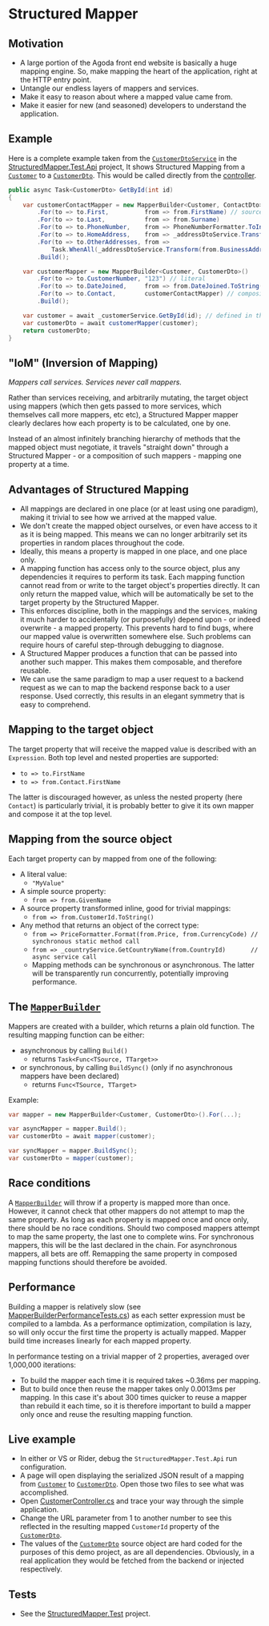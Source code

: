 # Structured Mapper

## Motivation
- A large portion of the Agoda front end website is basically a huge mapping engine. So, make mapping the heart of the application, right at the HTTP entry point.
- Untangle our endless layers of mappers and services.
- Make it easy to reason about where a mapped value came from.
- Make it easier for new (and seasoned) developers to understand the application.

## Example
Here is a complete example taken from the [`CustomerDtoService`](/StructuredMapper.Test.Api/Customers/CustomerDtoService.cs) in the [StructuredMapper.Test.Api](/StructuredMapper.Test.Api) project, It shows Structured Mapping from a [`Customer`](/StructuredMapper.BL/Customers/Customer.cs) to a [`CustomerDto`](/StructuredMapper.Test.Api/Customers/CustomerDto.cs). This would be called directly from the [controller](/StructuredMapper.Test.Api/Controllers/CustomersController.cs).

```c#
public async Task<CustomerDto> GetById(int id)
{
    var customerContactMapper = new MapperBuilder<Customer, ContactDto>()
        .For(to => to.First,          from => from.FirstName) // source member access
        .For(to => to.Last,           from => from.Surname)
        .For(to => to.PhoneNumber,    from => PhoneNumberFormatter.ToInternational(from.PhoneNumber, from.HomeAddress.CountryId)) // static method
        .For(to => to.HomeAddress,    from => _addressDtoService.Transform(from.HomeAddress)) // async service call
        .For(to => to.OtherAddresses, from => 
            Task.WhenAll(_addressDtoService.Transform(from.BusinessAddress), _addressDtoService.Transform(from.ShippingAddress)))
        .Build();

    var customerMapper = new MapperBuilder<Customer, CustomerDto>()
        .For(to => to.CustomerNumber, "123") // literal
        .For(to => to.DateJoined,     from => from.DateJoined.ToString(new CultureInfo("th-th"))) // inline transformation
        .For(to => to.Contact,        customerContactMapper) // composition with the mapper above
        .Build();

    var customer = await _customerService.GetById(id); // defined in the [business logic layer](/StructuredMapper.BL)
    var customerDto = await customerMapper(customer);
    return customerDto;
}
```

## "IoM" (Inversion of Mapping)
*Mappers call services. Services never call mappers.*
 
Rather than services receiving, and arbitrarily mutating, the target object using mappers (which then gets passed to more services, which themselves call more mappers, etc etc), a Structured Mapper mapper clearly declares how each property is to be calculated, one by one.

Instead of an almost infinitely branching hierarchy of methods that the mapped object must negotiate, it travels "straight down" through a Structured Mapper - or a composition of such mappers - mapping one property at a time.

## Advantages of Structured Mapping
- All mappings are declared in one place (or at least using one paradigm), making it trivial to see how we arrived at the mapped value.
- We don't create the mapped object ourselves, or even have access to it as it is being mapped. This means we can no longer arbitrarily set its properties in random places throughout the code.
- Ideally, this means a property is mapped in one place, and one place only.
- A mapping function has access only to the source object, plus any dependencies it requires to perform its task. Each mapping function cannot read from or write to the target object's properties directly. It can only return the mapped value, which will be automatically be set to the target property by the Structured Mapper.
- This enforces discipline, both in the mappings and the services, making it much harder to accidentally (or purposefully) depend upon - or indeed overwrite - a mapped property. This prevents hard to find bugs, where our mapped value is overwritten somewhere else. Such problems can require hours of careful step-through debugging to diagnose.
- A Structured Mapper produces a function that can be passed into another such mapper. This makes them composable, and therefore reusable.
- We can use the same paradigm to map a user request to a backend request as we can to map the backend response back to a user response. Used correctly, this results in an elegant symmetry that is easy to comprehend.

## Mapping to the target object
The target property that will receive the mapped value is described with an `Expression`. Both top level and nested properties are supported:
- `to => to.FirstName`
- `to => from.Contact.FirstName`    

The latter is discouraged however, as unless the nested property (here `Contact`) is particularly trivial, it is probably better to give it its own mapper and compose it at the top level.

## Mapping from the source object
Each target property can by mapped from one of the following:
- A literal value:
    - `"MyValue"`
- A simple source property:
    - `from => from.GivenName`
- A source property transformed inline, good for trivial mappings:
    - `from => from.CustomerId.ToString()`
- Any method that returns an object of the correct type:
    - `from => PriceFormatter.Format(from.Price, from.CurrencyCode) // synchronous static method call`
    - `from => _countryService.GetCountryName(from.CountryId)       // async service call`
    - Mapping methods can be synchronous or asynchronous. The latter will be transparently run concurrently, potentially improving performance.

## The [`MapperBuilder`](/StructuredMapper/MapperBuilder.cs)
Mappers are created with a builder, which returns a plain old function. The resulting mapping function can be either: 
- asynchronous by calling `Build()`
    - returns `Task<Func<TSource, TTarget>>`
- or synchronous, by calling `BuildSync()` (only if no asynchronous mappers have been declared)
    - returns `Func<TSource, TTarget>`

Example:

```c#
var mapper = new MapperBuilder<Customer, CustomerDto>().For(...);

var asyncMapper = mapper.Build();
var customerDto = await mapper(customer);

var syncMapper = mapper.BuildSync();
var customerDto = mapper(customer);
```

## Race conditions
A [`MapperBuilder`](/StructuredMapper/MapperBuilder.cs) will throw if a property is mapped more than once. However, it cannot check that other mappers do not attempt to map the same property. As long as each property is mapped once and once only, there should be no race conditions. Should two composed mappers attempt to map the same property, the last one to complete wins. For synchronous mappers, this will be the last declared in the chain. For asynchronous mappers, all bets are off. Remapping the same property in composed mapping functions should therefore be avoided.
 
## Performance
Building a mapper is relatively slow (see [MapperBuilderPerformanceTests.cs](/StructuredMapper.Test.Performance/MapperBuilderPerformanceTests.cs)) as each setter expression must be compiled to a lambda. As a performance optimization, compilation is lazy, so will only occur the first time the property is actually mapped. Mapper build time increases linearly for each mapped property.

In performance testing on a trivial mapper of 2 properties, averaged over 1,000,000 iterations:
- To build the mapper each time it is required takes ~0.36ms per mapping.
- But to build once then reuse the mapper takes only 0.0013ms per mapping.
In this case it's about 300 times quicker to reuse a mapper than rebuild it each time, so it is therefore important to build a mapper only once and reuse the resulting mapping function.

## Live example
- In either or VS or Rider, debug the `StructuredMapper.Test.Api` run configuration. 
- A page will open displaying the serialized JSON result of a mapping from [`Customer`](/StructuredMapper.BL/Customers/Customer.cs) to [`CustomerDto`](/StructuredMapper.Test.Api/Customers/CustomerDto.cs). Open those two files to see what was accomplished.
- Open [CustomerController.cs](/StructuredMapper/blob/master/StructuredMapper.Test.Api/Controllers/CustomersController.cs) and trace your way through the simple application.
- Change the URL parameter from 1 to another number to see this reflected in the resulting mapped `CustomerId` property of the [`CustomerDto`](/StructuredMapper.Test.Api/Customers/CustomerDto.cs).
- The values of the [`CustomerDto`](/StructuredMapper.Test.Api/Customers/CustomerDto.cs) source object are hard coded for the purposes of this demo project, as are all dependencies. Obviously, in a real application they would be fetched from the backend or injected respectively.

## Tests
- See the [StructuredMapper.Test](/StructuredMapper.Test) project.

